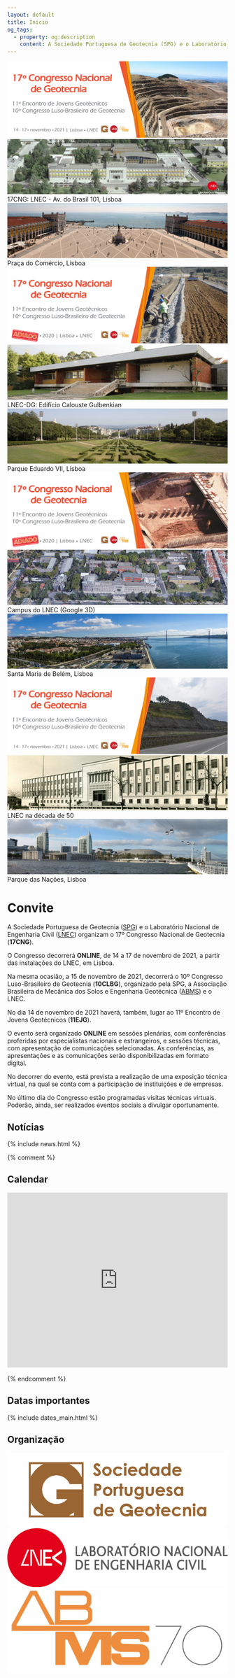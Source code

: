 ```yaml
---
layout: default
title: Início
og_tags:
  - property: og:description
    content: A Sociedade Portuguesa de Geotecnia (SPG) e o Laboratório Nacional de Engenharia Civil (LNEC) têm a honra de o convidar para o XVII Congresso Nacional de Geotecnia (17CNG), a realizar-se ONLINE de 14 a 17 de novembro de 2021, a partir do Centro de Congressos do Laboratório Nacional de Engenharia Civil.
---
```


<!--  Camera JS with Required jQuery Easing Plugin-->

<!-- Plugin JavaScript -->
<script src="{{ site.baseurl }}/js/easing.min.js" type="text/javascript"></script>
<!-- Plugin JavaScript -->


<!-- Bootstrap Js -->

<script src="{{ site.baseurl }}/js/bootstrap.min.js" type="text/javascript"></script>


<link href="{{ site.baseurl }}/css/camera.css" rel="stylesheet">
<script src="{{ site.baseurl }}/js/camera.min.js"></script>

 
<div class="containerwrap">
        <!--Camera Slide-->    
         <div class="camera_wrap">                  
            <div data-src="images/headers/headers_1.png">
                <img src="images/headers/headers_1.png">
            </div>                       
            <div data-src="images/headers/headers_2.jpg">
                <img src="images/headers/headers_2.jpg">                                
                <div class="camera_caption">
                    17CNG: LNEC - Av. do Brasil 101, Lisboa
                </div>
            </div>  
            <div data-src="images/headers/headers_3.jpg">
                <img src="images/headers/headers_3.jpg">
                <div class="camera_caption">
                    Praça do Comércio, Lisboa
                </div>
            </div>                        
            <div data-src="images/headers/headers_1a.png">
                <img src="images/headers/headers_1a.png">
            </div>                                   
            <div data-src="images/headers/headers_4.jpg">
                <img src="images/headers/headers_4.jpg">                
                <div class="camera_caption">
                    LNEC-DG: Edifício Calouste Gulbenkian
                </div>                
            </div>            
            <div data-src="images/headers/headers_5.jpg">
                <img src="images/headers/headers_5.jpg">                
                <div class="camera_caption">
                    Parque Eduardo VII, Lisboa
                </div>                
            </div>            
             <div data-src="images/headers/headers_1b.png">
                <img src="images/headers/headers_1b.png">
            </div>                          
            <div data-src="images/headers/headers_6.jpg">
                <img src="images/headers/headers_6.jpg">                
                <div class="camera_caption">
                    Campus do LNEC (Google 3D)
                </div>                
            </div>                       
            <div data-src="images/headers/headers_7.jpg">
                <img src="images/headers/headers_7.jpg">             
                <div class="camera_caption">
                    Santa Maria de Belém, Lisboa
                </div>           
            </div>      
             <div data-src="images/headers/headers_1c.png">
                <img src="images/headers/headers_1c.png">
            </div>                               
            <div data-src="images/headers/headers_8.jpg">
                <img src="images/headers/headers_8.jpg">
                <div class="camera_caption">
                    LNEC na década de 50
                </div>
            </div>  
            <div data-src="images/headers/headers_9.jpg">
                <img src="images/headers/headers_9.jpg">
                <div class="camera_caption">
                    Parque das Nações, Lisboa
                </div>
            </div>  
         </div>   <!--------Camera Slide End-->
</div>  


# Convite

A Sociedade Portuguesa de Geotecnia ([SPG](http://www.spgeotecnia.pt)) e o Laboratório Nacional de Engenharia Civil ([LNEC](http://lnec.pt)) organizam o 17º Congresso Nacional de Geotecnia (**17CNG**). 

O Congresso decorrerá **ONLINE**, de 14 a 17 de novembro de 2021, a partir das instalações do LNEC, em Lisboa.  

Na mesma ocasião, a 15 de novembro de 2021, decorrerá o 10º Congresso Luso-Brasileiro de Geotecnia (**10CLBG**), organizado pela SPG, a Associação Brasileira de Mecânica dos Solos e Engenharia Geotécnica ([ABMS](http://www.abms.com.br)) e o LNEC. 

No dia 14 de novembro de 2021 haverá, também, lugar ao 11º Encontro de Jovens Geotécnicos (**11EJG**).

O evento será organizado **ONLINE** em sessões plenárias, com conferências proferidas por especialistas nacionais e estrangeiros, e sessões técnicas, com apresentação de comunicações selecionadas. 
As conferências, as apresentações e as comunicações serão disponibilizadas em formato digital.

No decorrer do evento, está prevista a realização de uma exposição técnica virtual, na qual se conta com a participação de instituições e de empresas. 

No último dia do Congresso estão programadas visitas técnicas virtuais. 
Poderão, ainda, ser realizados eventos sociais a divulgar oportunamente.

## <i class="fa fa-newspaper-o"></i> Notícias

{% include news.html %}

{% comment %}
## <i class="fa fa-calendar-o"></i> Calendar

<iframe src="https://calendar.google.com/calendar/embed?title=ACM%20SIGCOMM%20Agenda&amp;showTitle=0&amp;showPrint=0&amp;showCalendars=0&amp;mode=AGENDA&amp;height=600&amp;wkst=1&amp;hl=en&amp;bgcolor=%23ffffff&amp;src=fgkdoih822v80dfk304pt56fjo%40group.calendar.google.com&amp;color=%23125A12&amp;ctz=America%2FSao_Paulo" style="border-width:0" width="100%" height="400" frameborder="0" scrolling="no"></iframe>

{% endcomment %}

## <i class="fa fa-calendar"></i> Datas importantes

{% include dates_main.html %}

## <i class="fa fa-gg"></i> Organização



<div class="sponsors">
    <a href="//www.spgeotecnia.pt/"><img src="images/SPG_logo.png" alt="Sociedade Portuguesa de Geotecnia" /></a>
	<a href="//www.lnec.pt/"><img src="images/LNEC_logo_2linhas.png" alt="Laboratório Nacional de Engenharia Civil" /></a>
	<a href="//www.abms.com.br/"><img src="images/ABMS70.png" alt="Associação Brasileira de Mecânica dos solos e Engenharia Geotecnica" /></a>  

</div>
